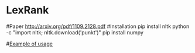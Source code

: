 # LexRank

#Paper 
http://arxiv.org/pdf/1109.2128.pdf
#Installation
	pip install nltk
	python -c "import nltk; nltk.download('punkt')"
	pip install numpy
	
	
#[Example of usage](https://github.com/jtan25/LexRank/blob/master/runLRExample.py)
